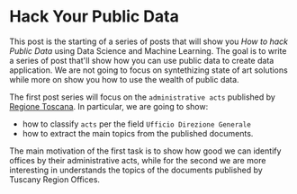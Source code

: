 # Hack Your Public Data

This post is the starting of a series of posts that will show you *How to hack Public Data* using Data Science and Machine Learning. 
The goal is to write a series of post that'll show how you can use public data to create data application. We are not going to focus on syntethizing state of art solutions while more on show you how to use the wealth of public data.


The first post series will focus on the `administrative acts` published by [Regione Toscana](http://www.regione.toscana.it/regione/leggi-atti-e-normative/atti-regionali). In particular, we are going to show:
- how to classify `acts` per the field `Ufficio Direzione Generale`
- how to extract the main topics from the published documents.

The main motivation of the first task is to show how good we can identify offices by their administrative acts, while for the second we are more interesting in understands the topics of the documents published by Tuscany Region Offices.


